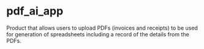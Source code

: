 # pdf_ai_app
Product that allows users to upload PDFs (invoices and receipts) to be used for generation of spreadsheets including a record of the details from the PDFs. 
